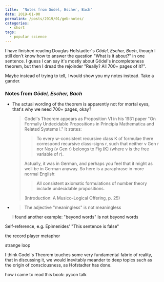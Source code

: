 ```yaml
---
title:  "Notes from Gödel, Escher, Bach"
date: 2019-01-00
permalink: /posts/2019/01/geb-notes/
categories: 
  - short
tags:
  - popular science
---
```

I have finished reading Douglas Hofstadter's _Gödel, Escher, Bach_, though I still don't know how to answer the question "What is it about?" in one sentence. I guess I can say it's mostly about Gödel's incompleteness theorem, but then I dread the rejoinder "Really? All 700+ pages of it?".

Maybe instead of trying to tell, I would show you my notes instead. Take a gander. 

### Notes from _Gödel, Escher, Bach_  
- The actual wording of the theorem is apparently not for mortal eyes, that's why we need 700+ pages, okay?
  <blockquote>Godel's   Theorem   appears   as   Proposition   VI   in   his   1931   paper   "On   Formally Undecidable Propositions in Principia Mathematica and Related Systems I." It states:  
  <blockquote>To  every  w-consistent  recursive  class  K  of  formulae  there  correspond  recursive  class-signs r, such that neither v Gen r nor  Neg (v Gen r) belongs to Fig (K) (where v is the free variable of r).</blockquote>  
  Actually,  it  was  in  German,  and  perhaps  you  feel  that it might as well be in German anyway. So here is a paraphrase in more normal English:   
  <blockquote>All consistent axiomatic formulations of number theory include undecidable propositions.</blockquote> 
  (Introduction: A Musico-Logical Offering, p. 25)
</blockquote>

- <blockquote>The adjective "meaningless" is not meaningless  </blockquote> 
  I found another example: "beyond words" is not beyond words

Self-reference, e.g. Epimenides' "This sentence is false"

the record player metaphor

strange loop

I think Godel's Theorem touches some very fundamental fabric of reality, that in discussing it, we would inevitably meander to deep topics such as the origin of consciousness, as Hofstadter has done.

how i came to read this book: pycon talk
